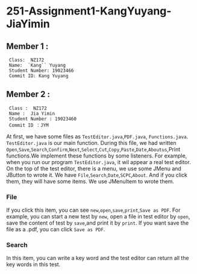 # 251-Assignment1-KangYuyang-JiaYimin
 
## Member 1 : 
     Class:  NZ172 
     Name:  `Kang`` Yuyang 
     Student Number: 19023466 
     Commit ID: Kang Yuyang 
     
## Member 2 : 
     Class :  NZ172
     Name :  Jia Yimin
     Student Number : 19023460
     Commit ID ：JYM
     
At first, we have some files as `TestEditor.java`,`PDF.java`, `Functions.java`.<br>
`TestEditor.java` is our main function. During this file, we had written `Open`,`Save`,`Search`,`Confirm`,`Next`,`Select`,`Cut`,`Copy`,`Paste`,`Date`,`Aboutus`,Print functions.We implement these functions by some listeners. 
For example, when you run our program `TestEditor.java`, it wil appear a real test editor. On the top of the test editor, there is a menu, we use some JMenu and JButton to wrote it. We have `File`,`Search`,`Date`,`SCPC`,`About`. And if you click them, they will have some items. We use JMenuItem to wrote them. 

### File
If you click this item, you can see `new`,`open`,`save`,`print`,`Save as PDF`. For example, you can start a new test by `new`, open a file in test editor by `open`, save the content of test by `save`,and print it by `print`. If you want save the file as a .pdf, you can click `Save as PDF`.

### Search
In this item, you can write a key word and the test editor can return all the key words in this test.  
 




















